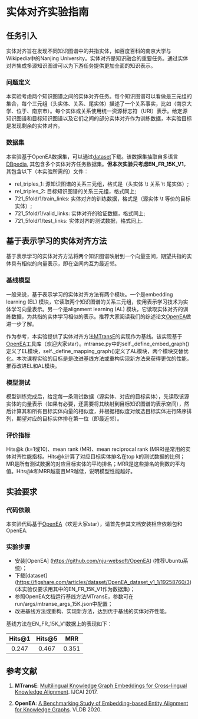 # 实体对齐实验指南

## 任务引入

实体对齐旨在发现不同知识图谱中的共指实体，如百度百科的南京大学与Wikipedia中的Nanjing University。实体对齐是知识融合的重要任务。通过实体对齐集成多源知识图谱可以为下游任务提供更加全面的知识表示。

### 问题定义

本实验考虑两个知识图谱之间的实体对齐任务。每个知识图谱可以看做是三元组的集合，每个三元组（头实体、关系、尾实体）描述了一个关系事实，比如（南京大学、位于、南京市）。每个实体或关系使用统一资源标志符（URI）表示。给定源知识图谱和目标知识图谱以及它们之间的部分实体对齐作为训练数据，本实验目标是发现剩余的实体对齐。

### 数据集

本实验基于OpenEA数据集，可以通过[dataset](https://figshare.com/articles/dataset/OpenEA_dataset_v1_1/19258760/3)下载。该数据集抽取自多语言[DBpedia](https://www.dbpedia.org/), 其包含多个实体对齐任务数据集。**但本次实验只考虑EN_FR_15K_V1**，其包含以下（本实验所需的）文件：

* rel_triples_1: 源知识图谱的关系三元组，格式是（头实体 \t 关系 \t 尾实体）;
* rel_triples_2: 目标知识图谱的关系三元组，格式同上;
* 721_5fold/1/train_links: 实体对齐的训练数据，格式是（源实体 \t 等价的目标实体）;
* 721_5fold/1/valid_links: 实体对齐的验证数据，格式同上;
* 721_5fold/1/test_links: 实体对齐的测试数据，格式同上.

## 基于表示学习的实体对齐方法

基于表示学习的实体对齐方法将两个知识图谱映射到一个向量空间，期望共指的实体具有相似的向量表示，即在空间内互为最近邻。

### 基线模型

一般来说，基于表示学习的实体对齐方法有两个模块。一个是embedding learning (EL) 模块，它读取两个知识图谱的关系三元组，使用表示学习技术为实体学习向量表示。另一个是alignment learning (AL) 模块，它读取实体对齐的训练数据，为共指的实体学习相似的表示。推荐大家阅读我们的综述论文[OpenEA](http://www.vldb.org/pvldb/vol13/p2326-sun.pdf)做进一步了解。

作为参考，本实验提供了实体对齐方法[MTransE](https://www.ijcai.org/proceedings/2017/0209.pdf)的实现作为基线。该实现基于[OpenEA](https://github.com/nju-websoft/OpenEA)工具库（欢迎大家star）。mtranse.py中的self._define_embed_graph()定义了EL模块，self._define_mapping_graph()定义了AL模块，两个模块交替优化。本次课程实验的目标是是改进基线方法或重构实现新方法来获得更优的性能，推荐改进EL和AL模块。

### 模型测试

模型训练完成后，给定每一条测试数据（源实体、对应的目标实体），先读取该源实体的向量表示（如果有必要，还需要将其映射到目标知识图谱的表示空间），然后计算其和所有目标实体向量的相似度，并根据相似度对候选目标实体进行降序排列，期望对应的目标实体排在第一位（即最近邻）。

### 评价指标

Hits@k (k=1或10)、mean rank (MR)、mean reciprocal rank (MRR)是常用的实体对齐性能指标。Hits@k计算了对应目标实体排名在top k的测试数据的比例；MR是所有测试数据的对应目标实体的平均排名；MRR是这些排名的倒数的平均值。Hits@k和MRR越高且MR越低，说明模型性能越好。

## 实验要求

### 代码依赖

本实验代码基于[OpenEA](https://github.com/nju-websoft/OpenEA)（欢迎大家star），请首先参其文档安装相应依赖包和OpenEA.

### 实验步骤

- 安装[OpenEA] (https://github.com/nju-websoft/OpenEA) (推荐Ubuntu系统)；
- 下载[dataset] (https://figshare.com/articles/dataset/OpenEA_dataset_v1_1/19258760/3) (本实验仅要求用其中的EN_FR_15K_V1作为数据集)；
- 参照OpenEA文档运行基线方法MTransE，参数可在run/args/mtranse_args_15K.json中配置；
- 改进基线方法或重构、实现新方法，达到优于基线的实体对齐性能。

基线方法在EN_FR_15K_V1数据上的表现如下：

| Hits@1 | Hits@5 | MRR |
|:--:|:--:|:--:|
| 0.247 | 0.467 | 0.351 |


## 参考文献

1. **MTransE**: [Multilingual Knowledge Graph Embeddings for Cross-lingual Knowledge Alignment](https://www.ijcai.org/proceedings/2017/0209.pdf). IJCAI 2017.

2. **OpenEA**: [A Benchmarking Study of Embedding-based Entity Alignment for Knowledge Graphs](http://www.vldb.org/pvldb/vol13/p2326-sun.pdf). VLDB 2020.
